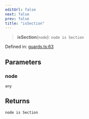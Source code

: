 ```yaml
---
editUrl: false
next: false
prev: false
title: "isSection"
---
```


> **isSection**(`node`): `node is Section`

Defined in: [guards.ts:63](https://github.com/rcs-agents/rcs-lang/blob/96f7bb5710555321ae9695be4004d52239e42e7e/packages/ast/src/guards.ts#L63)

## Parameters

### node

`any`

## Returns

`node is Section`
